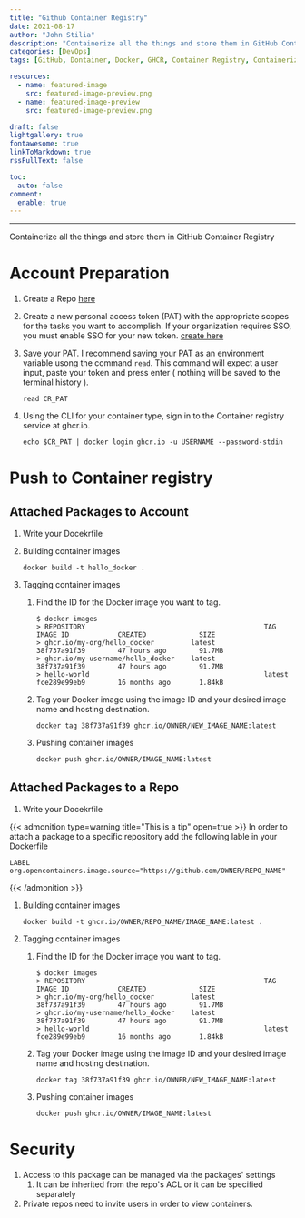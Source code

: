 ```yaml
---
title: "Github Container Registry"
date: 2021-08-17
author: "John Stilia"
description: "Containerize all the things and store them in GitHub Container Registry"
categories: [DevOps]
tags: [GitHub, Dontainer, Docker, GHCR, Container Registry, Containerize]

resources:
  - name: featured-image
    src: featured-image-preview.png
  - name: featured-image-preview
    src: featured-image-preview.png

draft: false
lightgallery: true
fontawesome: true
linkToMarkdown: true
rssFullText: false

toc:
  auto: false
comment:
  enable: true
---
```


<style>
img {
    box-shadow: inset 10px 10px 60px #fff;
    -moz-border-radius:25px;
    border-radius:10px;
}
</style>
---

Containerize all the things and store them in GitHub Container Registry

<!--more-->

# Account Preparation

1. Create a Repo [here](https://github.com/new)
1. Create a new personal access token (PAT) with the appropriate scopes for the tasks you want to accomplish. If your organization requires SSO, you must enable SSO for your new token. [create here](https://github.com/settings/tokens/new?scopes=write:packages,delete:packages)

1. Save your PAT. I recommend saving your PAT as an environment variable usong the command `read`. This command will expect a user input, paste your token and press enter ( nothing will be saved to the terminal history ).

   ```shell
   read CR_PAT
   ```

1. Using the CLI for your container type, sign in to the Container registry service at ghcr.io.

   ```shell
   echo $CR_PAT | docker login ghcr.io -u USERNAME --password-stdin
   ```

# Push to Container registry

## Attached Packages to Account

1. Write your Docekrfile
2. Building container images<br>

   ```shell
   docker build -t hello_docker .
   ```

3. Tagging container images

   1. Find the ID for the Docker image you want to tag.

      ```shell
      $ docker images
      > REPOSITORY                                            TAG                 IMAGE ID            CREATED             SIZE
      > ghcr.io/my-org/hello_docker         latest              38f737a91f39        47 hours ago        91.7MB
      > ghcr.io/my-username/hello_docker    latest              38f737a91f39        47 hours ago        91.7MB
      > hello-world                                           latest              fce289e99eb9        16 months ago       1.84kB
      ```

   2. Tag your Docker image using the image ID and your desired image name and hosting destination.

      ```shell
      docker tag 38f737a91f39 ghcr.io/OWNER/NEW_IMAGE_NAME:latest
      ```

   3. Pushing container images

      ```shell
      docker push ghcr.io/OWNER/IMAGE_NAME:latest
      ```

## Attached Packages to a Repo

1. Write your Docekrfile

{{< admonition type=warning title="This is a tip" open=true >}}
In order to attach a package to a specific repository add the following lable in your Dockerfile

`LABEL org.opencontainers.image.source="https://github.com/OWNER/REPO_NAME"`

{{< /admonition >}}

1. Building container images

   ```shell
   docker build -t ghcr.io/OWNER/REPO_NAME/IMAGE_NAME:latest .
   ```

1. Tagging container images

   1. Find the ID for the Docker image you want to tag.

      ```shell
      $ docker images
      > REPOSITORY                                            TAG                 IMAGE ID            CREATED             SIZE
      > ghcr.io/my-org/hello_docker         latest              38f737a91f39        47 hours ago        91.7MB
      > ghcr.io/my-username/hello_docker    latest              38f737a91f39        47 hours ago        91.7MB
      > hello-world                                           latest              fce289e99eb9        16 months ago       1.84kB
      ```

   2. Tag your Docker image using the image ID and your desired image name and hosting destination.

      ```shell
      docker tag 38f737a91f39 ghcr.io/OWNER/NEW_IMAGE_NAME:latest
      ```

   3. Pushing container images

      ```shell
      docker push ghcr.io/OWNER/IMAGE_NAME:latest
      ```

# Security

1. Access to this package can be managed via the packages' settings
   1. It can be inherited from the repo's ACL or it can be specified separately
1. Private repos need to invite users in order to view containers.

